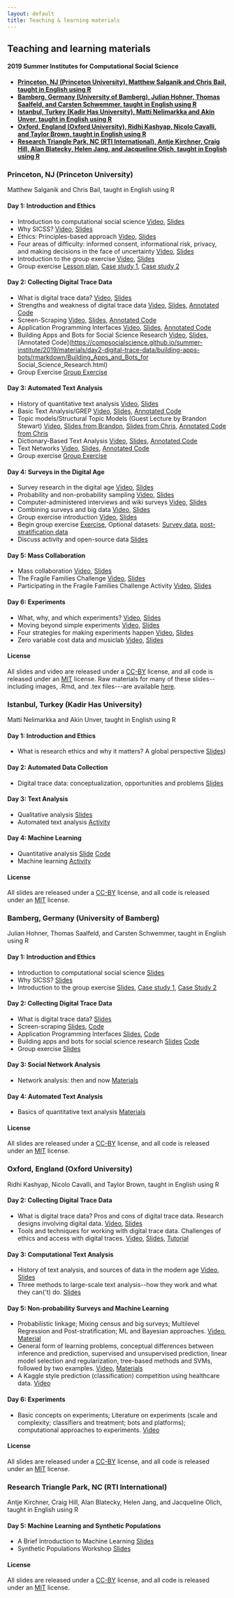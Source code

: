 ```yaml
---
layout: default
title: Teaching & learning materials
---
```


## Teaching and learning materials
#### 2019 Summer Institutes for Computational Social Science

- **[Princeton, NJ (Princeton University), Matthew Salganik and Chris Bail, taught in English using R](#princeton-nj-princeton-university)**
- **[Bamberg, Germany (University of Bamberg), Julian Hohner, Thomas Saalfeld, and Carsten Schwemmer, taught in English using R](#bamberg-germany-university-of-bamberg)**
- **[Istanbul, Turkey (Kadir Has University), Matti Nelimarkka and Akin Unver, taught in English using R](#istanbul-turkey-kadir-has-university)**
- **[Oxford, England (Oxford University), Ridhi Kashyap, Nicolo Cavalli, and Taylor Brown, taught in English using R](#oxford-england-oxford-university)**
- **[Research Triangle Park, NC (RTI International), Antje Kirchner, Craig Hill, Alan Blatecky, Helen Jang, and Jacqueline Olich, taught in English using R](#research-triangle-park-nc-rti-international)**


### Princeton, NJ (Princeton University)

Matthew Salganik and Chris Bail, taught in English using R

#### Day 1: Introduction and Ethics

- Introduction to computational social science [Video](https://youtu.be/EF7X9wwl0q4), [Slides](https://github.com/compsocialscience/summer-institute/blob/master/2019/materials/day1-intro-ethics/02-intro-computational-social-science.pdf)
- Why SICSS? [Video](https://youtu.be/ae_NQFvF1Dc), [Slides](https://compsocialscience.github.io/summer-institute/2019/materials/day1-intro-ethics/bail_why_sicss/Why_SICSS.html)
- Ethics: Principles-based approach [Video](https://youtu.be/H_3qbmlZsp0), [Slides](https://github.com/compsocialscience/summer-institute/blob/master/2019/materials/day1-intro-ethics/03-ethics.pdf)
- Four areas of difficulty: informed consent, informational risk, privacy, and making decisions in the face of uncertainty  [Video](https://youtu.be/75qv8d8SXW0), [Slides](https://github.com/compsocialscience/summer-institute/blob/master/2019/materials/day1-intro-ethics/04-areas-of-difficulty.pdf)
- Introduction to the group exercise [Video](https://youtu.be/8gZ1Ect958M), [Slides](https://github.com/compsocialscience/summer-institute/blob/master/2019/materials/day1-intro-ethics/05-intro-group-exercise.pdf)
- Group exercise [Lesson plan](https://github.com/compsocialscience/summer-institute/blob/master/2019/materials/day1-intro-ethics/activity/lesson_plan_ethics.md), [Case study 1](https://github.com/compsocialscience/summer-institute/blob/master/2019/materials/day1-intro-ethics/activity/ethics_case_study.pdf), [Case study 2](https://bdes.datasociety.net/wp-content/uploads/2016/10/Patreon-Case-Study.pdf)

#### Day 2: Collecting Digital Trace Data

- What is digital trace data? [Video](https://youtu.be/q4EG4rSBq2U), [Slides](https://compsocialscience.github.io/summer-institute/2019/materials/day2-digital-trace-data/what-is-digital-trace-data/What_is_Digital_Trace_Data.html)
- Strengths and weakness of digital trace data [Video](https://youtu.be/fQDXOFqLPys), [Slides](https://compsocialscience.github.io/summer-institute/2019/materials/day2-digital-trace-data/strengths-weaknesses/Rpres/Strengths_and_Weaknesses.html), [Annotated Code](https://compsocialscience.github.io/summer-institute/2019/materials/day2-digital-trace-data/strengths-weaknesses/rmarkdown/Strengths_and_Weaknesses.html)
- Screen-Scraping  [Video](https://youtu.be/4KeK73JMVwM), [Slides](https://compsocialscience.github.io/summer-institute/2019/materials/day2-digital-trace-data/screenscraping/Rpres/Screenscraping.html), [Annotated Code](https://compsocialscience.github.io/summer-institute/2019/materials/day2-digital-trace-data/screenscraping/rmarkdown/Screenscraping.html)
- Application Programming Interfaces [Video](https://youtu.be/jKdzOAqpN3o), [Slides](https://compsocialscience.github.io/summer-institute/2019/materials/day2-digital-trace-data/apis/Rpres/APIs.html), [Annotated Code](https://compsocialscience.github.io/summer-institute/2019/materials/day2-digital-trace-data/apis/rmarkdown/Application_Programming_interfaces.html)
- Building Apps and Bots for Social Science Research [Video](https://youtu.be/Ypx6lYReHSM), [Slides](https://compsocialscience.github.io/summer-institute/2019/materials/day2-digital-trace-data/building-apps-bots/Rpres/Building_Apps_for_Social_Science_Research.html), [Annotated Code](https://compsocialscience.github.io/summer-institute/2019/materials/day2-digital-trace-data/building-apps-bots/rmarkdown/Building_Apps_and_Bots_for Social_Science_Research.html)
- Group Exercise [Group Exercise](https://compsocialscience.github.io/summer-institute/2019/materials/day2-digital-trace-data/Group_Exercise_Day_2.html)

#### Day 3: Automated Text Analysis

- History of quantitative text analysis [Video](https://youtu.be/IkvDFE0dN4k), [Slides](https://compsocialscience.github.io/summer-institute/2019/materials/day3-text-analysis/history-text-analysis/Introduction_to_Text_as_Data.html)
- Basic Text Analysis/GREP [Video](https://youtu.be/exYBIoTEX4A), [Slides](https://compsocialscience.github.io/summer-institute/2019/materials/day3-text-analysis/basic-text-analysis/Rpres/Basic_Text_Analysis.html), [Annotated Code](https://compsocialscience.github.io/summer-institute/2019/materials/day3-text-analysis/basic-text-analysis/rmarkdown/Basic_Text_Analysis_in_R.html)
- Topic models/Structural Topic Models (Guest Lecture by Brandon Stewart) [Video](https://youtu.be/mhTMgCjFsG0), [Slides from Brandon](https://github.com/compsocialscience/summer-institute/blob/master/2019/materials/day3-text-analysis/stewart_slides.pdf), [Slides from Chris](https://compsocialscience.github.io/summer-institute/2019/materials/day3-text-analysis/topic-modeling/Rpres/Topic_Modeling.html), [Annotated Code from Chris](https://compsocialscience.github.io/summer-institute/2019/materials/day3-text-analysis/topic-modeling/rmarkdown/Topic_Modeling.html)
- Dictionary-Based Text Analysis [Video](https://youtu.be/tbUdK-mYTJw), [Slides](https://compsocialscience.github.io/summer-institute/2019/materials/day3-text-analysis/dictionary-methods/Rpres/Dictionary_Based_Analysis.html), [Annotated Code](https://compsocialscience.github.io/summer-institute/2019/materials/day3-text-analysis/dictionary-methods/rmarkdown/Dictionary-Based_Text_Analysis.html)
- Text Networks [Video](https://youtu.be/ruDQ7KuwMUs), [Slides](https://compsocialscience.github.io/summer-institute/2019/materials/day3-text-analysis/text-networks/Rpres/Text_Networks.html), [Annotated Code](https://compsocialscience.github.io/summer-institute/2019/materials/day3-text-analysis/text-networks/rmarkdown/Text_Networks.html)
- Group exercise [Group Exercise](https://compsocialscience.github.io/summer-institute/2019/materials/day3-text-analysis/SICSS_Group_Exercise_Day_3.html)

#### Day 4: Surveys in the Digital Age

- Survey research in the digital age [Video](https://youtu.be/14r4h8j9VRI), [Slides](https://github.com/compsocialscience/summer-institute/blob/master/2019/materials/day4-surveys/01-survey-research-digital-age.pdf)
- Probability and non-probability sampling [Video](https://youtu.be/9olwcCwxA9I), [Slides](https://github.com/compsocialscience/summer-institute/blob/master/2019/materials/day4-surveys/02-nonprobability-sampling.pdf)
- Computer-administered interviews and wiki surveys [Video](https://youtu.be/Xjs_--HG4W4), [Slides](https://github.com/compsocialscience/summer-institute/blob/master/2019/materials/day4-surveys/03-computer-administered-interviews.pdf)
- Combining surveys and big data [Video](https://youtu.be/7_umwwUNXjE), [Slides](https://github.com/compsocialscience/summer-institute/blob/master/2019/materials/day4-surveys/04-combining-surveys-and-big-data.pdf)
- Group exercise introduction [Video](https://youtu.be/2zIowhr1yyA), [Slides](https://github.com/compsocialscience/summer-institute/blob/master/2019/materials/day4-surveys/05-intro-to-activity.pdf)
- Begin group exercise [Exercise](https://github.com/compsocialscience/summer-institute/blob/master/2019/materials/day4-surveys/activity/SICSS_survey_activity_2019.pdf), Optional datasets: [Survey data](https://github.com/compsocialscience/summer-institute/blob/master/2019/materials/day4-surveys/activity/2019-06-13_mturk_data_clean.csv), [post-stratification data](https://github.com/compsocialscience/summer-institute/blob/master/2019/materials/day4-surveys/activity/2017_acs_data_clean.csv)
- Discuss activity and open-source data [Slides](https://github.com/compsocialscience/summer-institute/blob/master/2019/materials/day4-surveys/06-intro-to-open-sourcing-data.pdf)

#### Day 5: Mass Collaboration

- Mass collaboration [Video](https://youtu.be/0XhrZAoepN0), [Slides](https://github.com/compsocialscience/summer-institute/blob/master/2019/materials/day5-mass-collaboration/01-mass-collaboration.pdf)
- The Fragile Families Challenge  [Video](https://youtu.be/F3PIexBHAig), [Slides](https://github.com/compsocialscience/summer-institute/blob/master/2019/materials/day5-mass-collaboration/02-ffchallenge.pdf)
- Participating in the Fragile Families Challenge Activity  [Video](https://youtu.be/vGkBUx0QLKc), [Slides](https://github.com/compsocialscience/summer-institute/blob/master/2019/materials/day5-mass-collaboration/03-ffchallenge_participate_activity.pdf)

#### Day 6: Experiments

- What, why, and which experiments? [Video](https://youtu.be/n7Yrqx1LIBc), [Slides](https://github.com/compsocialscience/summer-institute/blob/master/2019/materials/day6-experiments/01-what-why-which-experiments.pdf)
- Moving beyond simple experiments [Video](https://youtu.be/7IR5WBxUJQU), [Slides](https://github.com/compsocialscience/summer-institute/blob/master/2019/materials/day6-experiments/02-moving-beyond-simple-experiments.pdf)
- Four strategies for making experiments happen [Video](https://youtu.be/Lnejxmca4NA), [Slides](https://github.com/compsocialscience/summer-institute/blob/master/2019/materials/day6-experiments/03-making-it-happen.pdf)
- Zero variable cost data and musiclab [Video](https://youtu.be/KMMRT0H-iLU), [Slides](https://github.com/compsocialscience/summer-institute/blob/master/2019/materials/day6-experiments/04-zero-variable-cost.pdf)

#### License

All slides and video are released under a <a href="https://creativecommons.org/licenses/by/4.0/">CC-BY</a> license, and all code is released under an <a href="https://en.wikipedia.org/wiki/MIT_License">MIT</a> license.  Raw materials for many of these slides--including images, .Rmd, and .tex files---are available [here](https://github.com/compsocialscience/summer-institute/tree/master/2019/materials).

### Istanbul, Turkey (Kadir Has University)

Matti Nelimarkka and Akin Unver, taught in English using R

#### Day 1: Introduction and Ethics
- What is research ethics and why it matters? A global perspective [Slides](https://github.com/compsocialscience/summer-institute/raw/master/2019/istanbul/material/ethics.pptx))

#### Day 2: Automated Data Collection
- Digital trace data: conceptualization, opportunities and problems [Slides](https://github.com/compsocialscience/summer-institute/raw/master/2019/istanbul/material/digitaltracedata.pptx)

#### Day 3: Text Analysis
- Qualitative analysis [Slides](https://github.com/compsocialscience/summer-institute/raw/master/2019/istanbul/material/qualitativeanalysis.pptx)
- Automated text analysis [Activity](https://github.com/compsocialscience/summer-institute/raw/master/2019/istanbul/material/activity_textanalysis.docx)

#### Day 4: Machine Learning
- Quantitative analysis [Slide](https://github.com/compsocialscience/summer-institute/raw/master/2019/istanbul/material/quantitative.pptx) [Code](https://github.com/compsocialscience/summer-institute/blob/master/2019/istanbul/material/Quantitative%20analysis.ipynb)
- Machine learning [Activity](https://github.com/compsocialscience/summer-institute/raw/master/2019/istanbul/material/activity_quantitative.docx)

#### License

All slides are released under a <a href="https://creativecommons.org/licenses/by/4.0/">CC-BY</a> license, and all code is released under an <a href="https://en.wikipedia.org/wiki/MIT_License">MIT</a> license.

### Bamberg, Germany (University of Bamberg)

Julian Hohner, Thomas Saalfeld, and Carsten Schwemmer, taught in English using R

#### Day 1: Introduction and Ethics
- Introduction to computational social science [Slides](https://github.com/compsocialscience/summer-institute/raw/master/2019/bamberg/materials/day1-ethics/02-intro-computational-social-science.pdf)
- Why SICSS? [Slides](https://github.com/compsocialscience/summer-institute/raw/master/2019/bamberg/materials/day1-ethics/02-why-sicss.pdf)
- Introduction to the group exercise [Slides](https://github.com/compsocialscience/summer-institute/raw/master/2019/bamberg/materials/day1-ethics/05-intro-group-exercise.pdf), [Case study 1](https://github.com/compsocialscience/summer-institute/raw/master/2019/bamberg/materials/day1-ethics/group-exercise/ethics_case_study.pdf), [Case Study 2](https://github.com/compsocialscience/summer-institute/raw/master/2019/bamberg/materials/day1-ethics/group-exercise/patreon-case-study.pdf)

#### Day 2: Collecting Digital Trace Data
- What is digital trace data? [Slides](https://github.com/compsocialscience/summer-institute/raw/master/2019/bamberg/materials/day2-digital-trace-data/02-what-ist-digital-trace-data.pdf)
- Screen-scraping [Slides](https://github.com/compsocialscience/summer-institute/raw/master/2019/bamberg/materials/day2-digital-trace-data/03-screenscraping.pdf), [Code](https://github.com/compsocialscience/summer-institute/raw/master/2019/bamberg/materials/day2-digital-trace-data/03-screenscraping.Rmd)
- Application Programming Interfaces [Slides](https://github.com/compsocialscience/summer-institute/raw/master/2019/bamberg/materials/day2-digital-trace-data/04-apis.pdf), [Code](https://github.com/compsocialscience/summer-institute/raw/master/2019/bamberg/materials/day2-digital-trace-data/04-apis.Rmd)
-  Building apps and bots for social science research [Slides](https://github.com/compsocialscience/summer-institute/raw/master/2019/bamberg/materials/day2-digital-trace-data/05-bots-apps.pdf) [Code](https://github.com/compsocialscience/summer-institute/raw/master/2019/bamberg/materials/day2-digital-trace-data/05-bots-apps.Rmd)
- Group exercise [Slides](https://github.com/compsocialscience/summer-institute/raw/master/2019/bamberg/materials/day2-digital-trace-data/06-group-exercise.pdf)

#### Day 3: Social Network Analysis
- Network analysis: then and now [Materials](https://github.com/compsocialscience/summer-institute/tree/master/2019/bamberg/materials/day3-sna)

#### Day 4: Automated Text Analysis
- Basics of quantitative text analysis [Materials](https://github.com/compsocialscience/summer-institute/tree/master/2019/bamberg/materials/day4-text-analysis)

#### License

All slides are released under a <a href="https://creativecommons.org/licenses/by/4.0/">CC-BY</a> license, and all code is released under an <a href="https://en.wikipedia.org/wiki/MIT_License">MIT</a> license.


### Oxford, England (Oxford University)

Ridhi Kashyap, Nicolo Cavalli, and Taylor Brown, taught in English using R

#### Day 2: Collecting Digital Trace Data

- What is digital trace data? Pros and cons of digital trace data. Research designs involving digital data. [Video](https://ox.cloud.panopto.eu/Panopto/Pages/Viewer.aspx?id=7ed193d1-8992-4b35-bfad-aa6c00fa0ccb), [Slides](https://github.com/compsocialscience/summer-institute/raw/master/2019/oxford/materials/ditigal_trace_data/kashyap_digital_trace_data.pdf)
- Tools and techniques for working with digital trace data. Challenges of ethics and access with digital traces. [Video](https://ox.cloud.panopto.eu/Panopto/Pages/Viewer.aspx?id=0402558a-aa03-411b-a2be-aa6c00fad8e8), [Slides](https://github.com/compsocialscience/summer-institute/raw/master/2019/oxford/materials/ditigal_trace_data/kashyap_digital_trace_data_2.pdf), [Tutorial](http://htmlpreview.github.io/?https://github.com/compsocialscience/summer-institute/blob/master/2019/oxford/materials/ditigal_trace_data/facebook_marketing_api_tutorial.html)

#### Day 3: Computational Text Analysis

- History of text analysis, and sources of data in the modern age [Video](https://ox.cloud.panopto.eu/Panopto/Pages/Viewer.aspx?id=806884e7-6fd5-4782-b38f-aa6c00fbb930), [Slides](https://github.com/compsocialscience/summer-institute/raw/master/2019/oxford/materials/computational_text_analysis/SICSSOxford2019_ComputationalTextAnalysis_Part1.pdf)
- Three methods to large-scale text analysis--how they work and what they can('t) do. [Slides](https://github.com/compsocialscience/summer-institute/raw/master/2019/oxford/materials/computational_text_analysis/SICSSOxford2019_ComputationalTextAnalysis_Part2.pdf)

#### Day 5: Non-probability Surveys and Machine Learning

- Probabilistic linkage; Mixing census and big surveys; Multilevel Regression and Post-stratification; ML and Bayesian approaches. [Video](https://ox.cloud.panopto.eu/Panopto/Pages/Viewer.aspx?id=3032f183-c8e4-4e28-b8e2-aa6c00fcdc7e), [Material](https://github.com/compsocialscience/summer-institute/raw/master/2019/oxford/materials/non_probability_samples/Summer_School_Handout___Prediction_and_Post_Stratification-9.pdf)
- General form of learning problems, conceptual differences between inference and prediction, supervised and unsupervised prediction, linear model selection and regularization, tree-based methods and SVMs, followed by two examples. [Video](https://ox.cloud.panopto.eu/Panopto/Pages/Viewer.aspx?id=de40f466-a78e-4df4-afeb-aa6c00fd3936), [Materials](https://crahal.github.io/teaching/MLatSICSS)
- A Kaggle style prediction (classification) competition using healthcare data. [Video](https://ox.cloud.panopto.eu/Panopto/Pages/Viewer.aspx?id=de40f466-a78e-4df4-afeb-aa6c00fd3936)

#### Day 6: Experiments

- Basic concepts on experiments; Literature on experiments (scale and complexity; classifiers and treatment; bots and platforms); computational approaches to experiments. [Video](https://ox.cloud.panopto.eu/Panopto/Pages/Viewer.aspx?id=7eaae28e-746d-430f-8336-aa6c00fdda3c)

#### License

All slides are released under a <a href="https://creativecommons.org/licenses/by/4.0/">CC-BY</a> license, and all code is released under an <a href="https://en.wikipedia.org/wiki/MIT_License">MIT</a> license.

### Research Triangle Park, NC (RTI International)

Antje Kirchner, Craig Hill, Alan Blatecky, Helen Jang, and Jacqueline Olich, taught in English using R

#### Day 5: Machine Learning and Synthetic Populations
- A Brief Introduction to Machine Learning [Slides](https://github.com/compsocialscience/summer-institute/blob/master/2019/materials/speaker-slides/GeorgiyBobashevSlides.pdf)
- Synthetic Populations Workshop [Slides](https://github.com/compsocialscience/summer-institute/blob/master/2019/materials/speaker-slides/SynthPopSlides.pdf)

#### License

All slides are released under a <a href="https://creativecommons.org/licenses/by/4.0/">CC-BY</a> license, and all code is released under an <a href="https://en.wikipedia.org/wiki/MIT_License">MIT</a> license.
